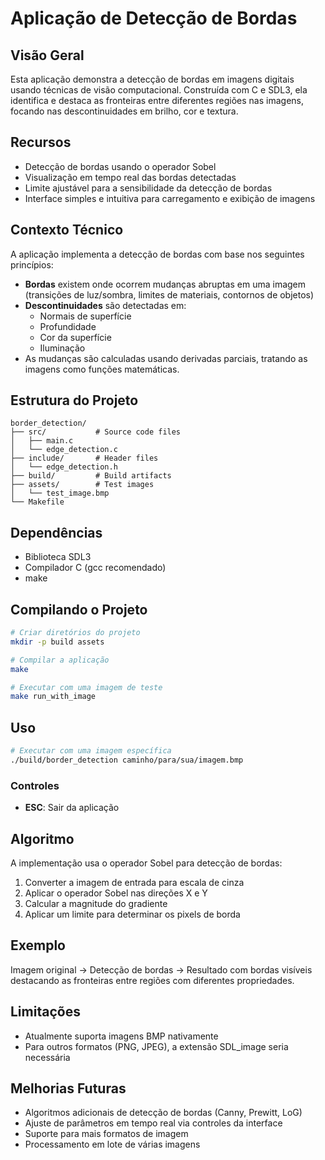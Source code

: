 # Aplicação de Detecção de Bordas

## Visão Geral
Esta aplicação demonstra a detecção de bordas em imagens digitais usando técnicas de visão computacional. Construída com C e SDL3, ela identifica e destaca as fronteiras entre diferentes regiões nas imagens, focando nas descontinuidades em brilho, cor e textura.

## Recursos
- Detecção de bordas usando o operador Sobel
- Visualização em tempo real das bordas detectadas
- Limite ajustável para a sensibilidade da detecção de bordas
- Interface simples e intuitiva para carregamento e exibição de imagens

## Contexto Técnico
A aplicação implementa a detecção de bordas com base nos seguintes princípios:

- **Bordas** existem onde ocorrem mudanças abruptas em uma imagem (transições de luz/sombra, limites de materiais, contornos de objetos)
- **Descontinuidades** são detectadas em:
  - Normais de superfície
  - Profundidade
  - Cor da superfície
  - Iluminação
- As mudanças são calculadas usando derivadas parciais, tratando as imagens como funções matemáticas.

## Estrutura do Projeto
```
border_detection/
├── src/           # Source code files
│   ├── main.c
│   └── edge_detection.c
├── include/       # Header files
│   └── edge_detection.h
├── build/         # Build artifacts
├── assets/        # Test images
│   └── test_image.bmp
└── Makefile
```


## Dependências
- Biblioteca SDL3
- Compilador C (gcc recomendado)
- make

## Compilando o Projeto
```bash
# Criar diretórios do projeto
mkdir -p build assets

# Compilar a aplicação
make

# Executar com uma imagem de teste
make run_with_image
```

## Uso
```bash
# Executar com uma imagem específica
./build/border_detection caminho/para/sua/imagem.bmp
```

### Controles
- **ESC**: Sair da aplicação

## Algoritmo
A implementação usa o operador Sobel para detecção de bordas:

1. Converter a imagem de entrada para escala de cinza
2. Aplicar o operador Sobel nas direções X e Y
3. Calcular a magnitude do gradiente
4. Aplicar um limite para determinar os pixels de borda

## Exemplo
Imagem original → Detecção de bordas → Resultado com bordas visíveis destacando as fronteiras entre regiões com diferentes propriedades.

## Limitações
- Atualmente suporta imagens BMP nativamente
- Para outros formatos (PNG, JPEG), a extensão SDL_image seria necessária

## Melhorias Futuras
- Algoritmos adicionais de detecção de bordas (Canny, Prewitt, LoG)
- Ajuste de parâmetros em tempo real via controles da interface
- Suporte para mais formatos de imagem
- Processamento em lote de várias imagens
